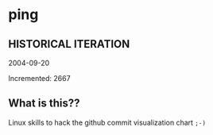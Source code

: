 # ping

## HISTORICAL ITERATION
2004-09-20

Incremented: 2667

## What is this?? 
Linux skills to hack the github commit visualization chart `;-)`
